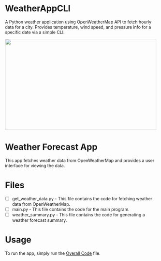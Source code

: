 # WeatherAppCLI
A Python weather application using OpenWeatherMap API to fetch hourly data for a city. Provides temperature, wind speed, and pressure info for a specific date via a simple CLI.

<img src="https://github.com/Riyazahamed2003/WeatherAppCLI/assets/118614045/30d623fd-776f-475a-bb41-9a11fd65ace6" width="500" height="300">

# Weather Forecast App
This app fetches weather data from OpenWeatherMap and provides a user interface for viewing the data.

# Files
- [ ] get_weather_data.py - This file contains the code for fetching weather data from OpenWeatherMap.
- [ ] main.py - This file contains the code for the main program.
- [ ] weather_summary.py - This file contains the code for generating a weather forecast summary.

# Usage
To run the app, simply run the [Overall Code](https://github.com/Riyazahamed2003/WeatherAppCLI/blob/main/Overall%20code%20implementation) file.
